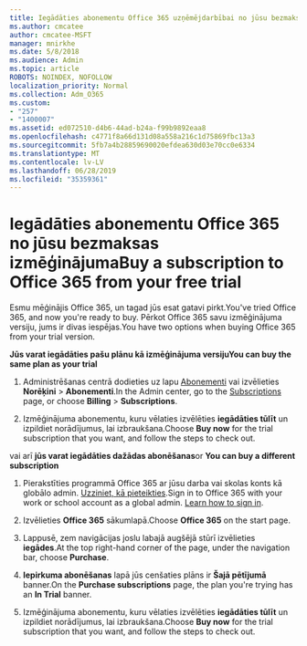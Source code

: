 ```yaml
---
title: Iegādāties abonementu Office 365 uzņēmējdarbībai no jūsu bezmaksas izmēģinājuma
ms.author: cmcatee
author: cmcatee-MSFT
manager: mnirkhe
ms.date: 5/8/2018
ms.audience: Admin
ms.topic: article
ROBOTS: NOINDEX, NOFOLLOW
localization_priority: Normal
ms.collection: Adm_O365
ms.custom:
- "257"
- "1400007"
ms.assetid: ed072510-d4b6-44ad-b24a-f99b9892eaa8
ms.openlocfilehash: c4771f8a66d131d08a558a216c1d75869fbc13a3
ms.sourcegitcommit: 5fb7a4b28859690020efdea630d03e70cc0e6334
ms.translationtype: MT
ms.contentlocale: lv-LV
ms.lasthandoff: 06/28/2019
ms.locfileid: "35359361"
---
```

# <a name="buy-a-subscription-to-office-365-from-your-free-trial"></a><span data-ttu-id="eac0c-102">Iegādāties abonementu Office 365 no jūsu bezmaksas izmēģinājuma</span><span class="sxs-lookup"><span data-stu-id="eac0c-102">Buy a subscription to Office 365 from your free trial</span></span>

<span data-ttu-id="eac0c-103">Esmu mēģinājis Office 365, un tagad jūs esat gatavi pirkt.</span><span class="sxs-lookup"><span data-stu-id="eac0c-103">You've tried Office 365, and now you're ready to buy.</span></span> <span data-ttu-id="eac0c-104">Pērkot Office 365 savu izmēģinājuma versiju, jums ir divas iespējas.</span><span class="sxs-lookup"><span data-stu-id="eac0c-104">You have two options when buying Office 365 from your trial version.</span></span>
  
 <span data-ttu-id="eac0c-105">**Jūs varat iegādāties pašu plānu kā izmēģinājuma versiju**</span><span class="sxs-lookup"><span data-stu-id="eac0c-105">**You can buy the same plan as your trial**</span></span>
  
1. <span data-ttu-id="eac0c-106">Administrēšanas centrā dodieties uz lapu [Abonementi](https://go.microsoft.com/fwlink/p/?linkid=842054) vai izvēlieties **Norēķini** \> **Abonementi**.</span><span class="sxs-lookup"><span data-stu-id="eac0c-106">In the Admin center, go to the [Subscriptions](https://go.microsoft.com/fwlink/p/?linkid=842054) page, or choose **Billing** \> **Subscriptions**.</span></span>

2. <span data-ttu-id="eac0c-107">Izmēģinājuma abonementu, kuru vēlaties izvēlēties **iegādāties tūlīt** un izpildiet norādījumus, lai izbraukšana.</span><span class="sxs-lookup"><span data-stu-id="eac0c-107">Choose **Buy now** for the trial subscription that you want, and follow the steps to check out.</span></span>

<span data-ttu-id="eac0c-108">vai arī **jūs varat iegādāties dažādas abonēšanas**</span><span class="sxs-lookup"><span data-stu-id="eac0c-108">or **You can buy a different subscription**</span></span>
  
1. <span data-ttu-id="eac0c-109">Pierakstīties programmā Office 365 ar jūsu darba vai skolas konts kā globālo admin. [Uzziniet, kā pieteikties](https://support.office.com/article/e9eb7d51-5430-4929-91ab-6157c5a050b4).</span><span class="sxs-lookup"><span data-stu-id="eac0c-109">Sign in to Office 365 with your work or school account as a global admin. [Learn how to sign in](https://support.office.com/article/e9eb7d51-5430-4929-91ab-6157c5a050b4).</span></span>

2. <span data-ttu-id="eac0c-110">Izvēlieties **Office 365** sākumlapā.</span><span class="sxs-lookup"><span data-stu-id="eac0c-110">Choose **Office 365** on the start page.</span></span>

3. <span data-ttu-id="eac0c-111">Lappusē, zem navigācijas joslu labajā augšējā stūrī izvēlieties **iegādes**.</span><span class="sxs-lookup"><span data-stu-id="eac0c-111">At the top right-hand corner of the page, under the navigation bar, choose **Purchase**.</span></span>

4. <span data-ttu-id="eac0c-112">**Iepirkuma abonēšanas** lapā jūs cenšaties plāns ir **Šajā pētījumā** banner.</span><span class="sxs-lookup"><span data-stu-id="eac0c-112">On the **Purchase subscriptions** page, the plan you're trying has an **In Trial** banner.</span></span>

5. <span data-ttu-id="eac0c-113">Izmēģinājuma abonementu, kuru vēlaties izvēlēties **iegādāties tūlīt** un izpildiet norādījumus, lai izbraukšana.</span><span class="sxs-lookup"><span data-stu-id="eac0c-113">Choose **Buy now** for the trial subscription that you want, and follow the steps to check out.</span></span>
